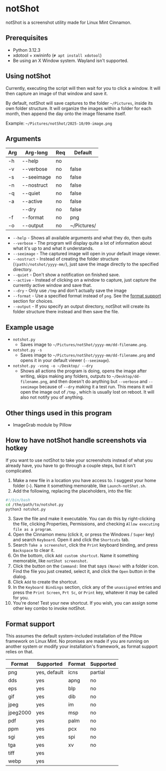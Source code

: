 # notShot

notShot is a screenshot utility made for Linux Mint Cinnamon.

## Prerequisites

- Python 3.12.3
- xdotool + xwininfo (`# apt install xdotool`)
- Be using an X Window system. Wayland isn't supported.

## Using notShot

Currently, executing the script will then wait for you to click a window. It will then capture an image of that window and save it.

By default, notShot will save captures to the folder `~/Pictures`, inside its own folder structure. It will organize the images within a folder for each month, then append the day onto the image filename itself.

Example: `~/Pictures/notShot/2025-10/09-image.png`

## Arguments

| Arg | Arg-long   | Req | Default     |
| --- | ---------- | --- | ----------- |
| -h  | --help     | no  |             |
| -v  | --verbose  | no  | false       |
| -s  | --seeimage | no  | false       |
| -n  | --nostruct | no  | false       |
| -q  | --quiet    | no  | false       |
| -a  | --active   | no  | false       |
|     | --dry      | no  | false       |
| -f  | --format   | no  | png         |
| -o  | --output   | no  | ~/Pictures/ |

- `--help` - Shows all available arguments and what they do, then quits
- `--verbose` - The program will display quite a lot of information about what it's up to and what it understands.
- `--seeimage` - The captured image will open in your default image viewer.
- `--nostruct` - Instead of creating the folder structure (`(path)/notshot/yyyy-mm/`), just save the image directly to the specified directory.
- `--quiet` - Don't show a notification on finished save.
- `--active` - Instead of clicking on a window to capture, just capture the currently active window and save that.
- `--dry` - Only use `/tmp` and don't actually save the image
- `--format` - Use a specified format instead of `png`. See the [format support](#format-support) section for choices.
- `--output` - If you specify an output directory, notShot will create its folder structure there instead and then save the file.

## Example usage

- `notshot.py`
  - Saves image to `~/Pictures/notShot/yyyy-mm/dd-filename.png`.
- `notshot.py -s`
  - Saves image to `~/Pictures/notShot/yyyy-mm/dd-filename.png` and opens it in your default viewer (`--seeimage`).
- `notshot.py -vsnq -o ~/Desktop/ --dry`
  - Shows all actions the program is doing, opens the image after writing, skips making any folders, outputs to `~/Desktop/dd-filename.png`, and then doesn't do anything but `--verbose` and `--seeimage` because of `--dry` making it a test run. This means it will open the image out of `/tmp` , which is usually lost on reboot. It will also not notify you of anything.

## Other things used in this program

- ImageGrab module by Pillow

## How to have notShot handle screenshots via hotkey
If you want to use notShot to take your screenshots instead of what you already have, you have to go through a couple steps, but it isn't complicated.

1. Make a new file in a location you have access to. I suggest your home folder (`~`). Name it something memorable, like `Launch-notShot.sh`.
2. Add the following, replacing the placeholders, into the file:
```sh
#!/bin/bash
cd /the/path/to/notshot.py
python3 notshot.py
```
3. Save the file and make it executable. You can do this by right-clicking the file, clicking Properties, Permissions, and checking `Allow executing file as a program`.
4. Open the Cinnamon menu (click it, or press the Windows / `Super` key) and search `Keyboard`. Open it and click the `Shortcuts` tab.
5. Search `Take a screenshot`, click the `Print` keyboard binding, and press `Backspace` to clear it. 
6. On the bottom, click `Add custom shortcut`. Name it something memorable, like `notShot screenshot`.
7. Click the button on the `Command:` line that says `(None)` with a folder icon. Find the file you just created, select it, and click the `Open` button in the dialog.
8. Click `Add` to create the shortcut.
9. In the `Keyboard Bindings` section, click any of the `unassigned` entries and press the `Print Screen`, `Prt Sc`, or `Print` key, whatever it may be called for you.
10. You're done! Test your new shortcut. If you wish, you can assign some other key combo to invoke notShot.

## Format support
This assumes the default system-included installation of the Pillow framework on Linux Mint. No promises are made if you are running on another system or modify your installation's framework, as format support relies on that.

| Format   | Supported    | Format | Supported |
| -------- | ------------ | ------ | --------- |
| png      | yes, default | icns   | partial   |
| dds      | yes          | apng   | no        |
| eps      | yes          | blp    | no        |
| gif      | yes          | dib    | no        |
| jpeg     | yes          | im     | no        |
| jpeg2000 | yes          | msp    | no        |
| pdf      | yes          | palm   | no        |
| ppm      | yes          | pcx    | no        |
| sgi      | yes          | spi    | no        |
| tga      | yes          | xv     | no        |
| tiff     | yes          |        |           |
| webp     | yes          |        |           |

